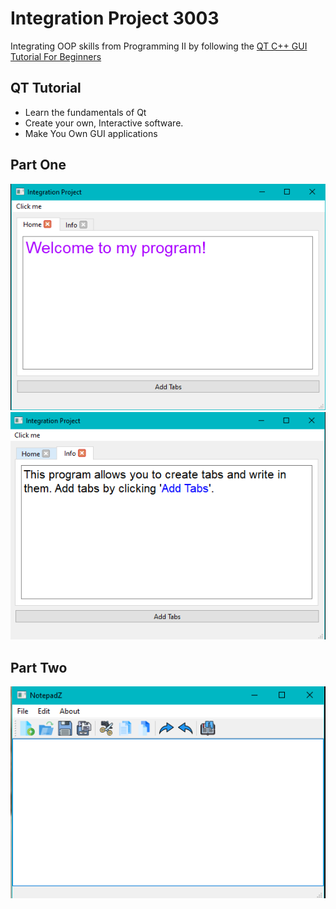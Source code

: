 # Integration Project 3003
Integrating OOP skills from Programming II by following the [QT C++ GUI Tutorial For Beginners](https://www.udemy.com/course/qt-c-gui-tutorial-for-beginners/)

## QT Tutorial
- Learn the fundamentals of Qt
- Create your own, Interactive software.
- Make You Own GUI applications

## Part One
![screenshot](Screenshots/Screenshot_1.png)
![screenshot](Screenshots/Screenshot_2.png)

## Part Two
![screenshot](Screenshots/Screenshot_4.png)
